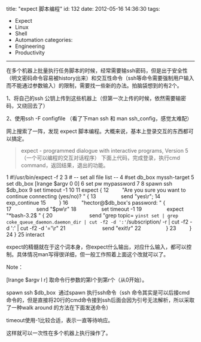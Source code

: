 title: "expect 脚本编程"
id: 132
date: 2012-05-16 14:36:30
tags: 
- Expect
- Linux
- Shell
- Automation
categories: 
- Engineering
- Productivity
---

在多个机器上批量执行任务脚本的时候，经常需要输ssh密码，但是出于安全性（明文密码命令容易被history出来）和交互性命令（ssh等命令需要强制用户输入而不能通过参数输入）的限制，需要找一些新的办法。拍脑袋想到的有2个。

1、将自己的ssh 公钥上传到这些机器上（但第一次上传的时候，依然需要输密码，又绕回去了）

2、使用ssh -F configfile （看了下man ssh 和 man ssh_config，感觉太难配）

网上搜索了一阵，发现 expect 脚本编程。大概来说，基本上登录交互的东西都可以搞定。
> expect - programmed dialogue with interactive programs, Version 5 （一个可以编程的交互对话程序）
下面上代码，完成登录，执行cmd command，返回结果，退出的功能。

1 #!/usr/bin/expect -f
2
3 # -- set all file list --
4 #set db_box myssh-target
5 set db_box [lrange $argv 0 0]
6 set pw mypassword
7
8 spawn ssh $db_box
9 set timeout -1
10
11 expect {
12         "Are you sure you want to continue connecting (yes/no)? " {
13                 send "yes\r";
14                 exp_continue
15         }
16         "hector@$db_box's password: " {
17                 send "$pw\r"
18                 set timeout -1
19                 expect "*bash-3.2$ " {
20                         send "grep topic= `yinst set | grep coke_queue_daemon.daemon_dir | cut -f2 -d ':'`/subscription/ -r | cut -f2 -d ':' | cut -f2 -d '='\r"
21                         send "exit\r"
22                 }
23         }
24 }
25 interact

expect的精髓就在于这个词本身，你expect什么输出，对应什么输入，都可以控制。具体情况man写得很详细，但一般工作照着上面这个改就可以了。<!--more-->

Note：

[lrange $argv l r] 取命令行参数的第l个到第r个（从0开始）。

spawn ssh $db_box  通过spawn 执行ssh命令（ssh 命令其实是可以后接cmd命令的，但是直接将20行的cmd命令接到ssh后面会因为引号无法解析，所以采取了一种walk around 的方法在下面发送命令）

timeout使用-1比较合适，表示一直等待响应。

这样就可以一次性在多个机器上执行操作了。
